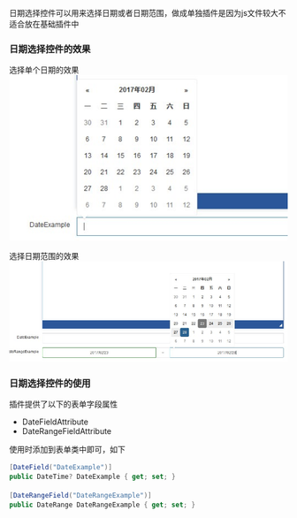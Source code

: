 日期选择控件可以用来选择日期或者日期范围，做成单独插件是因为js文件较大不适合放在基础插件中

### 日期选择控件的效果

选择单个日期的效果<br/>
![选择单个日期的效果](../img/datepicker_datefield.jpg)

选择日期范围的效果<br/>
![选择日期范围的效果](../img/datepicker_daterangefield.jpg)

### 日期选择控件的使用

插件提供了以下的表单字段属性

- DateFieldAttribute
- DateRangeFieldAttribute

使用时添加到表单类中即可，如下

``` csharp
[DateField("DateExample")]
public DateTime? DateExample { get; set; }

[DateRangeField("DateRangeExample")]
public DateRange DateRangeExample { get; set; }
```

